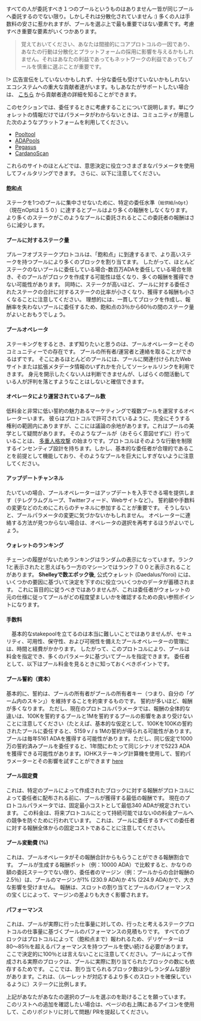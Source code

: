 
すべての人が委託すべき１つのプールというものはありませんー皆が同じプールへ委託するのでない限り。しかしそれは分散化されていません :) 多くの人は手数料の安さに惹かれますが、プールを選ぶ上で最も重要ではない要素です。考慮すべき重要な要素がいくつかあります。

> 覚えておいてください、あなたは間接的にコアプロトコルの一因であり、あなたの行動は分散化とプラットフォームの採用に影響を与えるかもしれません。それはあなたの利益であってもネットワークの利益であってもプールを慎重に選ぶことが重要です。

!> 広告宣伝をしていないかもしれず、十分な委任も受けていないかもしれないエコシステムへの重大な貢献者達がいます。もしあなたがサポートしたい場合は、 [こちら](community-contribs.md) から貢献者達の詳細を知ることができます。

このセクションでは、委任するときに考慮することについて説明します。単にウォレットの情報だけではパラメータがわからないときは、コミュニティが用意した次のようなプラットフォームを利用してください。
- [Pooltool](https://pooltool.io)
- [ADAPools](https://adapools.org)
- [Pegasus](https://pegasuspool.info/explorer)
- [CardanoScan](http://cardanoscan.io)

これらのサイトのほとんどでは、意思決定に役立つさまざまなパラメータを使用してフィルタリングできます。 さらに、以下に注意してください。

#### 飽和点
  ステークを1つのプールに集中させないために、特定の委任水準（`総供給`/`nOpt`）（現在nOptは１５０）に達するとプールはより多くの報酬をしなくなります。より多くのステークがこのようなプールに委託されるとここの委託者の報酬はさらに減少します。
  
#### プールに対するステーク量
  プルーフオブステークプロトコルは、「飽和点」に到達するまで、より高いステークを持つプールにより多くのブロックを割り当てます。 したがって、ほとんどステークのないプールに委任している場合-数百万ADAを委任している場合を除き、そのプールがブロックを作成する可能性は低くなり、多くの報酬を獲得できない可能性があります。 同時に、ステークが高いほど、プールに対する委任されたステークの合計に対するステークの比率が小さくなり、獲得する報酬も小さくなることに注意してください。 理想的には、一貫してブロックを作成し、報酬率を失わないプールに委任するため、飽和点の3％から60％の間のステーク量がよいとおもうでしょう。

#### プールオペレータ
  ステーキングをするとき、まず知りたいと思うのは、プールオペレーターとそのコミュニティーでの存在です。 プールの所有者/運営者と連絡を取ることができるはずです。 そこにあるほとんどのプールには、プールに関連付けられたWebサイトまたは拡張メタデータ情報のいずれかを介してソーシャルリンクを利用できます。 身元を開示したくない人は判断できませんが、しばらくの間活動している人が評判を落とすようなことはしないと確信できます。 

#### オペレータにより運営されているプール数

  低料金と非常に低い誓約の魅力あるマーケティングで複数プールを運営するオペレーターいます。 彼らはプロトコルで許可されているように、完全にそうする権利の範囲内にありますが、ここには議論の余地があります。これはプールの美学として疑問があります。 そのようなプールが（おそらく意図せずに）行っていることは、 [多重人格攻撃](https://en.wikipedia.org/wiki/Sybil_attack#:~:text=In%20a%20Sybil%20attack%2C%20the,diagnosed%20with%20dissociative%20identity%20disorder) の始まりです。プロトコルはそのような行動を制限するインセンティブ設計を持ちます。しかし、基本的な委任者が合理的であることを前提として機能しており、そのようなプールを巨大にしすぎないように注意してください。

#### アップデートチャンネル
  たいていの場合、プールオペレーターはアップデートを入手できる場を提供します（テレグラムグループ、Twitterフィード、Webサイトなど）。 誓約額や手数料の変更などのためにこれらのチャネルに参加することが重要です。 そうしないと、プールパラメータの変更に気づかないかもしれません。 オペレーターに連絡する方法が見つからない場合は、オペレータの選択を再考するほうがよいでしょう。

#### ウォレットのランキング
  チェーンの履歴がないためランキングはランダムの表示になっています。ランク1と表示されたと思えばもう一方のマシーンではランク７００と表示されることがあります。 **Shelleyで数エポック後**, 公式ウォレット (Daedalus/Yoroi) には、いくつかの要因に基づいて決定を下すのに役立ついくつかのデータが蓄積されます。 これに盲目的に従うべきではありませんが、これは委任者がウォレットの元の仕様に従ってプールがどの程度望ましいかを確認するための良い参照ポイントになります。

#### 手数料

　基本的なstakepoolを立てるのは本当に難しいことではありませんが、セキュリティ、可用性、保守性、および可視性を備えたプールオペレーターの管理には、時間と経費がかかります。 したがって、このプロトコルにより、プールは料金を指定でき、多くのパラメータに基づいてプールを指定できます。 委任者として、以下はプール料金を見るときに知っておくべきポイントです。

#### プール誓約（資本）
   基本的に、誓約は、プールの所有者がプールの所有者キー（つまり、自分の「ゲーム内のスキン」）を維持することを約束するものです。 誓約が多いほど、報酬が多くなります。 ただし、現在のプロトコルパラメータでは、報酬の全体的な違いは、100Kを誓約するプールと1Mを誓約するプールの影響をあまり受けないことに注意してください（たとえば、基本的な仮定として、100Kを100Kの誓約されたプールに委任すると、5159 v / s 1Mの誓約が得られる可能性があります。 プールは毎年5161 ADAを獲得する可能性があります。ただし、同じ仮定で1000万の誓約済みプールを委任すると、1年間にわたって同じシナリオで5223 ADAを獲得できる可能性があります。IOHKステーキング計算機を使用して、誓約パラメーターとその影響を試すことができます [here](https://testnets.cardano.org/en/cardano/tools/staking-calculator/)

#### プール固定費
  これは、特定のプールによって作成されたブロックに対する報酬がプロトコルによって委任者に配布される前に、プールが獲得する最低の報酬です。 現在のプロトコルパラメータでは、固定最小コストとして最低340 ADAが規定されています。 この料金は、将来プロトコルにとって持続可能ではない0の料金プールへの競争を防ぐために行われています。 これは、プールに委任するすべての委任者に対する報酬全体からの固定コストであることに注意してください。
  
#### プール変動費 (%)
  これは、プールオペレータがその報酬合計からもらうことができる報酬割合です。 プールが生成する報酬ポット（例：10000 ADA）で比較すると、かなりの額の委託ステークでない限り、委任者のマージン（例：プールからの合計報酬の2.5％）は、プールのマージンが1% (230.9 ADA)か 4% (224.9 ADA)かで、大きな影響を受けません。 報酬は、スロットの割り当てとプールのパフォーマンスの宝くじによって、マージンの差よりも大きく影響されます。
  
#### パフォーマンス
  これは、プールが実際に行った仕事量に対しての、行ったと考えるステークプロトコルの仕事量に基づくプールのパフォーマンスの見積もりです。 すべてのブロックはプロトコルによって（飽和点まで）報われるため、デリゲーターは80〜85％を超えるパフォーマンスを持つプールを使い続ける必要があります。 ここで決定的に100％とは言えないことに注意してください。プールによって作成される実際のブロックは、プールに実際に割り当てられたブロックの数にも依存するためです。 ここでは、割り当てられるブロック数は少しランダムな部分があります。これは、（ルーレットが対応するより多くのスロットを確保しているように）ステークに比例します。
  
上記があなたがあなたの選択のプールを選ぶのを助けることを願っています。 このリストへの追加を確認したい場合は、ページの右上隅にあるアイコンを使用して、このリポジトリに対して問題/ PRを提起してください。
